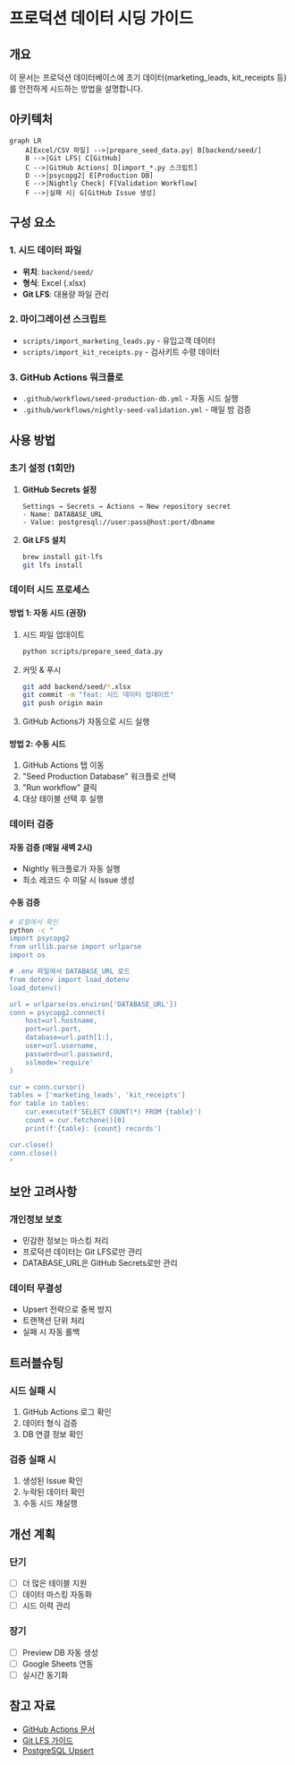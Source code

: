 # 프로덕션 데이터 시딩 가이드

## 개요
이 문서는 프로덕션 데이터베이스에 초기 데이터(marketing_leads, kit_receipts 등)를 안전하게 시드하는 방법을 설명합니다.

## 아키텍처

```mermaid
graph LR
    A[Excel/CSV 파일] -->|prepare_seed_data.py| B[backend/seed/]
    B -->|Git LFS| C[GitHub]
    C -->|GitHub Actions| D[import_*.py 스크립트]
    D -->|psycopg2| E[Production DB]
    E -->|Nightly Check| F[Validation Workflow]
    F -->|실패 시| G[GitHub Issue 생성]
```

## 구성 요소

### 1. 시드 데이터 파일
- **위치**: `backend/seed/`
- **형식**: Excel (.xlsx)
- **Git LFS**: 대용량 파일 관리

### 2. 마이그레이션 스크립트
- `scripts/import_marketing_leads.py` - 유입고객 데이터
- `scripts/import_kit_receipts.py` - 검사키트 수령 데이터

### 3. GitHub Actions 워크플로
- `.github/workflows/seed-production-db.yml` - 자동 시드 실행
- `.github/workflows/nightly-seed-validation.yml` - 매일 밤 검증

## 사용 방법

### 초기 설정 (1회만)

1. **GitHub Secrets 설정**
   ```
   Settings → Secrets → Actions → New repository secret
   - Name: DATABASE_URL
   - Value: postgresql://user:pass@host:port/dbname
   ```

2. **Git LFS 설치**
   ```bash
   brew install git-lfs
   git lfs install
   ```

### 데이터 시드 프로세스

#### 방법 1: 자동 시드 (권장)
1. 시드 파일 업데이트
   ```bash
   python scripts/prepare_seed_data.py
   ```

2. 커밋 & 푸시
   ```bash
   git add backend/seed/*.xlsx
   git commit -m "feat: 시드 데이터 업데이트"
   git push origin main
   ```

3. GitHub Actions가 자동으로 시드 실행

#### 방법 2: 수동 시드
1. GitHub Actions 탭 이동
2. "Seed Production Database" 워크플로 선택
3. "Run workflow" 클릭
4. 대상 테이블 선택 후 실행

### 데이터 검증

#### 자동 검증 (매일 새벽 2시)
- Nightly 워크플로가 자동 실행
- 최소 레코드 수 미달 시 Issue 생성

#### 수동 검증
```bash
# 로컬에서 확인
python -c "
import psycopg2
from urllib.parse import urlparse
import os

# .env 파일에서 DATABASE_URL 로드
from dotenv import load_dotenv
load_dotenv()

url = urlparse(os.environ['DATABASE_URL'])
conn = psycopg2.connect(
    host=url.hostname,
    port=url.port,
    database=url.path[1:],
    user=url.username,
    password=url.password,
    sslmode='require'
)

cur = conn.cursor()
tables = ['marketing_leads', 'kit_receipts']
for table in tables:
    cur.execute(f'SELECT COUNT(*) FROM {table}')
    count = cur.fetchone()[0]
    print(f'{table}: {count} records')

cur.close()
conn.close()
"
```

## 보안 고려사항

### 개인정보 보호
- 민감한 정보는 마스킹 처리
- 프로덕션 데이터는 Git LFS로만 관리
- DATABASE_URL은 GitHub Secrets로만 관리

### 데이터 무결성
- Upsert 전략으로 중복 방지
- 트랜잭션 단위 처리
- 실패 시 자동 롤백

## 트러블슈팅

### 시드 실패 시
1. GitHub Actions 로그 확인
2. 데이터 형식 검증
3. DB 연결 정보 확인

### 검증 실패 시
1. 생성된 Issue 확인
2. 누락된 데이터 확인
3. 수동 시드 재실행

## 개선 계획

### 단기
- [ ] 더 많은 테이블 지원
- [ ] 데이터 마스킹 자동화
- [ ] 시드 이력 관리

### 장기
- [ ] Preview DB 자동 생성
- [ ] Google Sheets 연동
- [ ] 실시간 동기화

## 참고 자료
- [GitHub Actions 문서](https://docs.github.com/actions)
- [Git LFS 가이드](https://git-lfs.github.com/)
- [PostgreSQL Upsert](https://www.postgresql.org/docs/current/sql-insert.html#SQL-ON-CONFLICT)